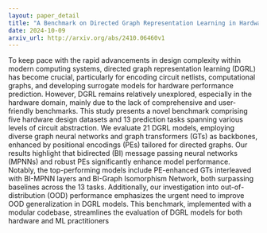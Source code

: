 ```yaml
---
layout: paper_detail
title: "A Benchmark on Directed Graph Representation Learning in Hardware Designs"
date: 2024-10-09
arxiv_url: http://arxiv.org/abs/2410.06460v1
---
```


To keep pace with the rapid advancements in design complexity within modern computing systems, directed graph representation learning (DGRL) has become crucial, particularly for encoding circuit netlists, computational graphs, and developing surrogate models for hardware performance prediction. However, DGRL remains relatively unexplored, especially in the hardware domain, mainly due to the lack of comprehensive and user-friendly benchmarks. This study presents a novel benchmark comprising five hardware design datasets and 13 prediction tasks spanning various levels of circuit abstraction. We evaluate 21 DGRL models, employing diverse graph neural networks and graph transformers (GTs) as backbones, enhanced by positional encodings (PEs) tailored for directed graphs. Our results highlight that bidirected (BI) message passing neural networks (MPNNs) and robust PEs significantly enhance model performance. Notably, the top-performing models include PE-enhanced GTs interleaved with BI-MPNN layers and BI-Graph Isomorphism Network, both surpassing baselines across the 13 tasks. Additionally, our investigation into out-of-distribution (OOD) performance emphasizes the urgent need to improve OOD generalization in DGRL models. This benchmark, implemented with a modular codebase, streamlines the evaluation of DGRL models for both hardware and ML practitioners
